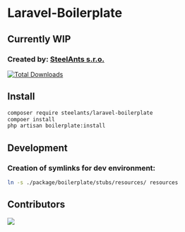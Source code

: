 # Laravel-Boilerplate

## Currently WIP

### Created by: [SteelAnts s.r.o.](https://www.steelants.cz/)

[![Total Downloads](https://img.shields.io/packagist/dt/steelants/form.svg?style=flat-square)](https://packagist.org/packages/steelants/laravel-boilerplate)


## Install

```bash
composer require steelants/laravel-boilerplate
compoer install
php artisan boilerplate:install
```

## Development

### Creation of symlinks for dev environment:

```bash
ln -s ./package/boilerplate/stubs/resources/ resources
```

## Contributors
<a href="https://github.com/steelants/Laravel-Boilerplate/graphs/contributors">
  <img src="https://contrib.rocks/image?repo=steelants/Laravel-Boilerplate" />
</a>